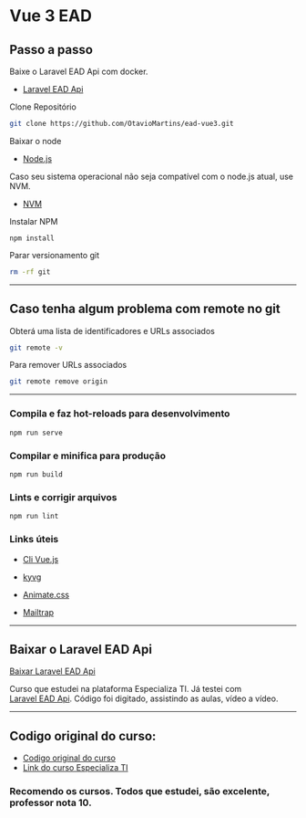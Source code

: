 # Vue 3 EAD

## Passo a passo

Baixe o Laravel EAD Api com docker.

- [Laravel EAD Api](https://github.com/OtavioMartins/ead-laravel-api)

Clone Repositório
```sh
git clone https://github.com/OtavioMartins/ead-vue3.git
```
Baixar o node

- [Node.js](https://nodejs.org/en)

Caso seu sistema operacional não seja compatível com o node.js atual, use NVM.

-  [NVM](https://github.com/nvm-sh/nvm)

Instalar NPM
```
npm install
```

Parar versionamento git

```sh
rm -rf git
```
___
## Caso tenha algum problema com remote no git

Obterá uma lista de identificadores e URLs associados
```sh
git remote -v
```
Para remover URLs associados
```sh
git remote remove origin
```
___

### Compila e faz hot-reloads para desenvolvimento
```
npm run serve
```

### Compilar e minifica para produção
```
npm run build
```

### Lints e corrigir arquivos
```
npm run lint
```

### Links úteis
- [Cli Vue.js](https://cli.vuejs.org/config/)

- [kyvg](https://github.com/kyvg/vue3-notification)

- [Animate.css](https://animate.style/)

- [Mailtrap](https://mailtrap.io/signin)


___

## Baixar o Laravel EAD Api


[Baixar Laravel EAD Api](https://github.com/OtavioMartins/ead-laravel-api)

Curso que estudei na plataforma Especializa TI. Já testei com  
[Laravel EAD Api](https://github.com/OtavioMartins/ead-laravel-api). Código foi digitado, assistindo as aulas, vídeo a vídeo.

___

## Codigo original do curso:


- [Codigo original do curso](https://github.com/especializati/vue-3-projeto-ead)
- [Link do curso Especializa TI](https://academy.especializati.com.br/curso/vue-3-plataforma-ead)

### Recomendo os cursos. Todos que estudei, são excelente, professor nota 10.
